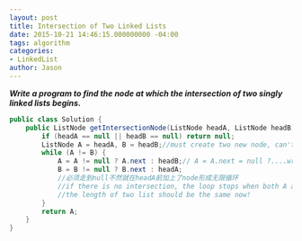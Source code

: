 ```yaml
---
layout: post
title: Intersection of Two Linked Lists
date: 2015-10-21 14:46:15.000000000 -04:00
tags: algorithm
categories:
- LinkedList
author: Jason
---
```

<p><strong><em>Write a program to find the node at which the intersection of two singly linked lists begins.</em></strong></p>


``` java
public class Solution {
    public ListNode getIntersectionNode(ListNode headA, ListNode headB) {
        if (headA == null || headB == null) return null;
        ListNode A = headA, B = headB;//must create two new node, can't change headA headB
        while (A != B) {
            A = A != null ? A.next : headB;// A = A.next = null ?....wrong!!
            B = B != null ? B.next : headA;
            //必须走到null不然就在headA前加上了node形成无限循环
            //if there is no intersection, the loop stops when both A and B gets to null
            //the length of two list should be the same now!
        }
        return A;
    }
}
```
